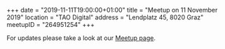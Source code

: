 +++
date = "2019-11-11T19:00:00+01:00"
title = "Meetup on 11 November 2019"
location = "TAO Digital"
address = "Lendplatz 45, 8020 Graz"
meetupID = "264951254"
+++

For updates please take a look at our
[Meetup page](https://www.meetup.com/Graz-Open-Source-Meetup/events/lbbhjlyzpbzb/).

